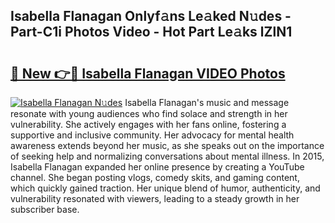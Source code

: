 ## Isabella Flanagan Onlyf𝚊ns Le𝚊ked N𝚞des - Part-C1i Photos Video - Hot Part Le𝚊ks lZlN1

# <h2><a href="http://ac11328.deff.icu/?id=Isabella+Flanagan">🔗 New 👉🔴 Isabella Flanagan VIDEO Photos</a></h2>

[![Isabella Flanagan N𝚞des](https://i.imgur.com/rIISA9y.gif)](http://ac11328.deff.icu/?id=Isabella+Flanagan)
Isabella Flanagan's music and message resonate with young audiences who find solace and strength in her vulnerability. She actively engages with her fans online, fostering a supportive and inclusive community. Her advocacy for mental health awareness extends beyond her music, as she speaks out on the importance of seeking help and normalizing conversations about mental illness. In 2015, Isabella Flanagan expanded her online presence by creating a YouTube channel. She began posting vlogs, comedy skits, and gaming content, which quickly gained traction. Her unique blend of humor, authenticity, and vulnerability resonated with viewers, leading to a steady growth in her subscriber base.
